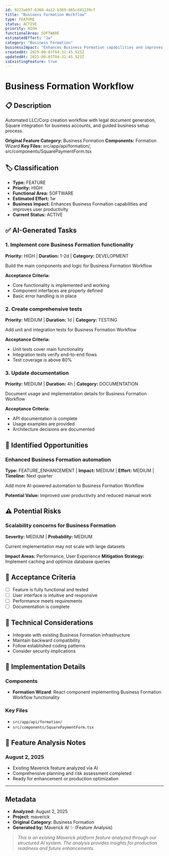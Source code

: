 ```yaml
---
id: 9223a697-6360-4a12-b369-865cd41239cf
title: "Business Formation Workflow"
type: FEATURE
status: ACTIVE
priority: HIGH
functionalArea: SOFTWARE
estimatedEffort: "1w"
category: "Business Formation"
businessImpact: "Enhances Business Formation capabilities and improves user productivity"
createdAt: 2025-08-03T04:31:45.523Z
updatedAt: 2025-08-03T04:31:45.523Z
isExistingFeature: true
---
```


# Business Formation Workflow

## 📋 Description
Automated LLC/Corp creation workflow with legal document generation, Square integration for business accounts, and guided business setup process.

**Original Feature Category:** Business Formation
**Components:** Formation Wizard
**Key Files:** src/app/api/formation/, src/components/SquarePaymentForm.tsx

## 🏷️ Classification
- **Type:** FEATURE
- **Priority:** HIGH
- **Functional Area:** SOFTWARE
- **Estimated Effort:** 1w
- **Business Impact:** Enhances Business Formation capabilities and improves user productivity
- **Current Status:** ACTIVE

## ✅ AI-Generated Tasks

### 1. Implement core Business Formation functionality
**Priority:** HIGH | **Duration:** 1-2d | **Category:** DEVELOPMENT

Build the main components and logic for Business Formation Workflow

**Acceptance Criteria:**
- Core functionality is implemented and working
- Component interfaces are properly defined
- Basic error handling is in place

### 2. Create comprehensive tests
**Priority:** MEDIUM | **Duration:** 1d | **Category:** TESTING

Add unit and integration tests for Business Formation Workflow

**Acceptance Criteria:**
- Unit tests cover main functionality
- Integration tests verify end-to-end flows
- Test coverage is above 80%

### 3. Update documentation
**Priority:** MEDIUM | **Duration:** 4h | **Category:** DOCUMENTATION

Document usage and implementation details for Business Formation Workflow

**Acceptance Criteria:**
- API documentation is complete
- Usage examples are provided
- Architecture decisions are documented


## 🚀 Identified Opportunities

### Enhanced Business Formation automation
**Type:** FEATURE_ENHANCEMENT | **Impact:** MEDIUM | **Effort:** MEDIUM | **Timeline:** Next quarter

Add more AI-powered automation to Business Formation Workflow

**Potential Value:** Improved user productivity and reduced manual work


## ⚠️ Potential Risks

### Scalability concerns for Business Formation
**Severity:** MEDIUM | **Probability:** MEDIUM

Current implementation may not scale with large datasets

**Impact Areas:** Performance, User Experience
**Mitigation Strategy:** Implement caching and optimize database queries


## 🎯 Acceptance Criteria

- [ ] Feature is fully functional and tested
- [ ] User interface is intuitive and responsive
- [ ] Performance meets requirements
- [ ] Documentation is complete

## 🔧 Technical Considerations

- Integrate with existing Business Formation infrastructure
- Maintain backward compatibility
- Follow established coding patterns
- Consider security implications

## 📁 Implementation Details

### Components
- **Formation Wizard**: React component implementing Business Formation Workflow functionality

### Key Files
- `src/app/api/formation/`
- `src/components/SquarePaymentForm.tsx`

## 💬 Feature Analysis Notes

### August 2, 2025
- Existing Maverick feature analyzed via AI
- Comprehensive planning and risk assessment completed
- Ready for enhancement or production optimization

---

## Metadata
- **Analyzed:** August 2, 2025
- **Project:** maverick
- **Original Category:** Business Formation
- **Generated by:** Maverick AI ✨ (Feature Analysis)

> _This is an existing Maverick platform feature analyzed through our structured AI system. The analysis provides insights for production readiness and future enhancements._

